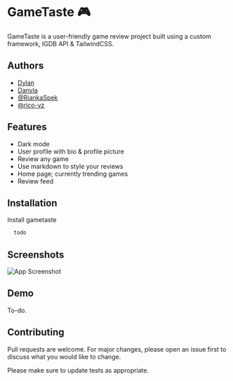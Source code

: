 
# GameTaste 🎮

GameTaste is a user-friendly game review project built using a custom framework, IGDB API & TailwindCSS.

## Authors

- [Dylan]()
- [Danyla]()
- [@RiankaSpek](https://github.com/RiankaSpek)
- [@rico-vz](https://github.com/rico-vz)

## Features

- Dark mode
- User profile with bio & profile picture
- Review any game
- Use markdown to style your reviews
- Home page; currently trending games
- Review feed

## Installation

Install gametaste

```bash
  todo
```

## Screenshots

![App Screenshot](https://via.placeholder.com/468x300?text=Todo.)

## Demo

To-do.

## Contributing

Pull requests are welcome. For major changes, please open an issue first to discuss what you would like to change.

Please make sure to update tests as appropriate.
